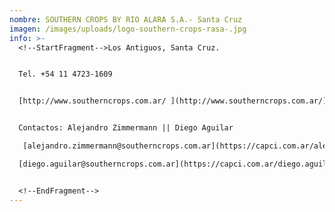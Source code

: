 ```yaml
---
nombre: SOUTHERN CROPS BY RIO ALARA S.A.- Santa Cruz
imagen: /images/uploads/logo-southern-crops-rasa-.jpg
info: >-
  <!--StartFragment-->Los Antiguos, Santa Cruz.


  Tel. +54 11 4723-1609


  [http://www.southerncrops.com.ar/ ](http://www.southerncrops.com.ar/)


  Contactos: Alejandro Zimmermann || Diego Aguilar

   [alejandro.zimmermann@southerncrops.com.ar](https://capci.com.ar/alejandro.zimmermann@southerncrops.com.ar) ||

  [diego.aguilar@southerncrops.com.ar](https://capci.com.ar/diego.aguilar@southerncrops.com.ar)


  <!--EndFragment-->
---
```

